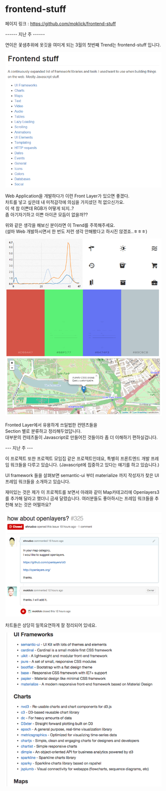 # frontend-stuff

페이지 링크 : https://github.com/moklick/frontend-stuff

------ 지난 주 ------

연이은 꽃샘추위에 옷깃을 여미게 되는 3월의 첫번째 Trend는 frontend-stuff 입니다.

![이미지](img/005-01.png)

Web Application을 개발하다가 이런 Front Layer가 있으면 좋겠다.  
차트를 넣고 싶은데 내 미적감각에 의심을 가지셨던 적 없으신가요.  
이 색 참 이쁜데 RGB가 어떻게 되지..?  
좀 아기자기하고 이쁜 아이콘 모듬이 없을까??  

위와 같은 생각을 해보신 분이라면 이 Trend를 주목해주세요.  
(설마 Web 개발하시면서 한 번도 저런 생각 안해봤다고 하시진 않겠죠..ㅎㅎㅎ)  

![이미지](img/005-02.png)

Fronted Layer에서 유용하게 쓰일법한 컨텐츠들을  
Section 별로 분류하고 정리해두었답니다.  
대부분의 컨테츠들이 Javascript로 만들어진 것들이라 좀 더 이해하기 편하실겁니다.  

--- 지난 주 ---

이 프로젝트 또한 프로젝트 모임집 같은 프로젝트인데요, 특별히 프론트엔드 개발 프레임 워크들을 다루고 있습니다.
(Javascript에 집중하고 있다는 얘기를 하고 있습니다.)

UI framework 들을 살펴보면 semantic-ui 부터 materialize 까지 작성자가 찾은 UI 프레임 워크들을 소개하고 있습니다.

재미있는 것은 제가 이 프로젝트를 보면서 아래와 같이 Map카테고리에 Openlayers3를 추가해 달라고 했더니 금새 달렸습니다.
여러분들도 좋아하시는 프레임 워크들을 추천해 보는 것은 어떨까요?

![이미지](img/004-15.png)

차트들은 상당히 일목요연하게 잘 정리되어 있네요.

![이미지](img/004-15-2.png)
